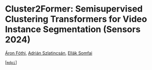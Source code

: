 # Cluster2Former: Semisupervised Clustering Transformers for Video Instance Segmentation (Sensors 2024)

[Áron Fóthi](https://sciprofiles.com/profile/3300986?utm_source=mdpi.com&utm_medium=website&utm_campaign=avatar_name), [Adrián Szlatincsán](https://sciprofiles.com/profile/3372387?utm_source=mdpi.com&utm_medium=website&utm_campaign=avatar_name), [Ellák Somfai](https://sciprofiles.com/profile/3299837?utm_source=mdpi.com&utm_medium=website&utm_campaign=avatar_name)

[[`mdpi`](https://www.mdpi.com/1424-8220/24/3/997)]

